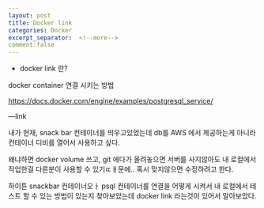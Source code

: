 ```yaml
---
layout: post
title: Docker link
categories: Docker
excerpt_separator:  <!--more-->
comment:false
---
```


- docker link 란?

docker container 연결 시키는 방법

https://docs.docker.com/engine/examples/postgresql_service/


—link 

내가 현재, snack bar 컨테이너를 띄우고있었는데 
db를 AWS 에서 제공하는게 아니라 컨테이너 디비를 열어서 사용하고 싶다. 

왜냐하면 docker volume 쓰고, git 에다가 올려놓으면 서버를 사지않아도 내 로컬에서 작업한걸 다른분이 사용할 수 있기ㄸㅐ문에.. 
혹시 맞지않으면 수정하려고 한다.

하이튼 snackbar 컨테이너오ㅏ psql 컨테이너를 연결을 어떻게 시켜서 내 로컬에서 테스트 할 수 있는 방법이 있는지 찾아보았는데
docker link 라는것이 있어서 알아보았다.
